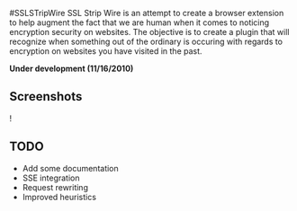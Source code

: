 #SSLSTripWire
SSL Strip Wire is an attempt to create a browser extension to help augment
the fact that we are human when it comes to noticing encryption security
on websites. The objective is to create a plugin that will recognize when
something out of the ordinary is occuring with regards to encryption on
websites you have visited in the past.

<b>Under development (11/16/2010)</b>

## Screenshots
!

## TODO
* Add some documentation
* SSE integration
* Request rewriting
* Improved heuristics
